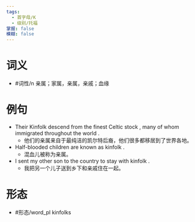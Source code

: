 ```yaml
---
tags:
  - 首字母/K
  - 级别/托福
掌握: false
模糊: false
---
```

# 词义
- #词性/n  亲属；家属，亲属，亲戚；血缘
# 例句
- Their Kinfolk descend from the finest Celtic stock , many of whom immigrated throughout the world .
	- 他们的亲属来自于最纯洁的凯尔特后裔，他们很多都移居到了世界各地。
- Half-blooded children are known as kinfolk .
	- 混血儿被称为亲属。
- I sent my other son to the country to stay with kinfolk .
	- 我把另一个儿子送到乡下和亲戚住在一起。
# 形态
- #形态/word_pl kinfolks
